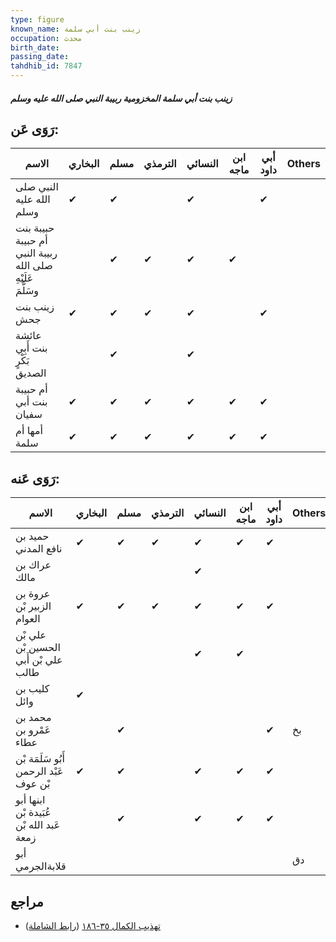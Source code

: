 ```yaml
---
type: figure
known_name: زينب بنت أبي سلمة
occupation: محدث
birth_date:
passing_date:
tahdhib_id: 7847
---
```

##### زينب بنت أبي سلمة المخزومية ربيبة النبي صلى الله عليه وسلم

## رَوَى عَن:
| الاسم                                                     | البخاري | مسلم | الترمذي | النسائي | ابن ماجه | أبي داود | Others |
| --------------------------------------------------------- | ------- | ---- | ------- | ------- | -------- | -------- | ------ |
| النبي صلى الله عليه وسلم                                  | ✔       | ✔    |         | ✔       |          | ✔        |        |
| حبيبة بنت أم حبيبة ربيبة النبي صلى الله عَلَيْهِ وسَلَّمَ |         | ✔    | ✔       | ✔       | ✔        |          |        |
| زينب بنت جحش                                              | ✔       | ✔    | ✔       | ✔       |          | ✔        |        |
| عائشة بنت أَبِي بَكْرٍ الصديق                             |         | ✔    |         | ✔       |          |          |        |
| أم حبيبة بنت أبي سفيان                                    | ✔       | ✔    | ✔       | ✔       | ✔        | ✔        |        |
| أمها أم سلمة                                              | ✔       | ✔    | ✔       | ✔       | ✔        | ✔        |        |
## رَوَى عَنه:
| الاسم                                    | البخاري | مسلم | الترمذي | النسائي | ابن ماجه | أبي داود | Others |
| ---------------------------------------- | ------- | ---- | ------- | ------- | -------- | -------- | ------ |
| حميد بن نافع المدني                      | ✔       | ✔    | ✔       | ✔       | ✔        | ✔        |        |
| عراك بن مالك                             |         |      |         | ✔       |          |          |        |
| عروة بن الزبير بْن العوام                | ✔       | ✔    | ✔       | ✔       | ✔        | ✔        |        |
| علي بْن الحسين بْن علي بْن أَبي طالب     |         |      |         | ✔       | ✔        |          |        |
| كليب بن وائل                             | ✔       |      |         |         |          |          |        |
| محمد بن عَمْرو بن عطاء                   |         | ✔    |         |         |          | ✔        | بخ     |
| أَبُو سَلَمَة بْن عَبْد الرحمن بْن عوف   | ✔       | ✔    |         | ✔       | ✔        | ✔        |        |
| ابنها أبو عُبَيدة بْن عَبد الله بْن زمعة |         | ✔    |         | ✔       | ✔        | ✔        |        |
| أبو قلابةالجرمي                          |         |      |         |         |          |          | دق     |
## مراجع
- [تهذيب الكمال ٣٥-١٨٦](obsidian://open?vault=Tahdhib-al-Kamal&file=Figures/٧٨٤٧-زينب%20بنت%20أبي%20سلمة%20المخزومية%20ربيبة%20النبي%20صلى%20الله%20عليه%20وسلم) ([رابط الشاملة](https://shamela.ws/book/3722/18785))